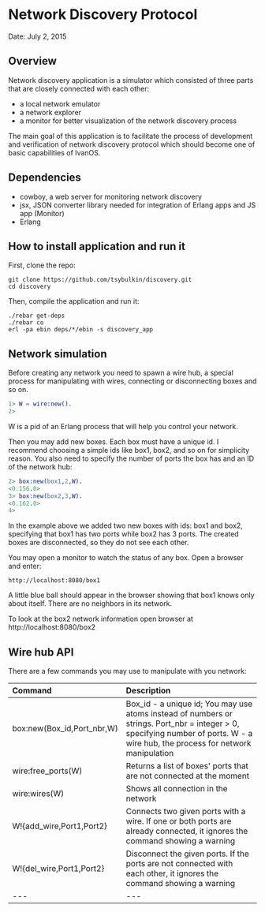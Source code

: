 # Network Discovery Protocol

Date: July 2, 2015

## Overview

Network discovery application is a simulator which consisted of three parts that are closely 
connected with each other:

 - a local network emulator
 - a network explorer
 - a monitor for better visualization of the network discovery process

The main goal of this application is to facilitate the process of development and verification
of network discovery protocol which should become one of basic capabilities of IvanOS.

## Dependencies

- cowboy, a web server for monitoring network discovery
- jsx, JSON converter library needed for integration of Erlang apps and JS app (Monitor)
- Erlang

## How to install application and run it

First, clone the repo: 
	
```
git clone https://github.com/tsybulkin/discovery.git
cd discovery
```

Then, compile the application and run it:

```
./rebar get-deps
./rebar co
erl -pa ebin deps/*/ebin -s discovery_app
``` 

## Network simulation

Before creating any network you need to spawn a wire hub, a special process for 
manipulating with wires, connecting or disconnecting boxes and so on.

```erlang
1> W = wire:new().
2> 
```

W is a pid of an Erlang process that will help you control your network.

Then you may add new boxes. Each box must have a unique id. I recommend choosing a simple ids like
box1, box2, and so on for simplicity reason. You also need to specify the number of ports
the box has and an ID of the network hub:

``` erlang
2> box:new(box1,2,W).
<0.156.0>
3> box:new(box2,3,W).
<0.162.0>
4> 
```

In the example above we added two new boxes with ids: box1 and box2, specifying that box1 has two ports
while box2 has 3 ports. The created boxes are disconnected, so they do not see each other.

You may open a monitor to watch the status of any box. Open a browser and enter:


	http://localhost:8080/box1


A little blue ball should appear in the browser showing that box1 knows only about itself. There are no
neighbors in its network.

To look at the box2 network information open browser at http://localhost:8080/box2


## Wire hub API

There are a few commands you may use to manipulate with you network:

|Command | Description |
|:---|:---|
|box:new(Box_id,Port_nbr,W)	| Box_id - a unique id; You may use atoms instead of numbers or strings. Port_nbr = integer > 0, specifying number of ports. W - a wire hub, the process for network manipulation |
|wire:free_ports(W)			| Returns a list of boxes' ports that are not connected at the moment |
|wire:wires(W) 				| Shows all connection in the network 							|
|W!{add_wire,Port1,Port2}	| Connects two given ports with a wire. If one or both ports are already connected, it ignores the command showing a warning 	|
|W!{del_wire,Port1,Port2}	| Disconnect the given ports. If the ports are not connected with each other, it ignores the command showing a warning |
|---|---|



